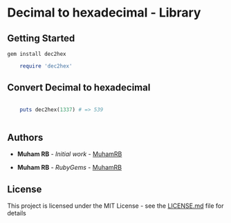 
# Decimal to hexadecimal - Library


## Getting Started

```
gem install dec2hex

```

```ruby
    require 'dec2hex'
```

## Convert Decimal to hexadecimal

```ruby

    puts dec2hex(1337) # => 539
    
```


## Authors

* **Muham RB** - *Initial work* - [MuhamRB](https://github.com/MuhamRB)

* **Muham RB** - *RubyGems* - [MuhamRB](https://rubygems.org/profiles/MuhamRB)


## License

This project is licensed under the MIT License - see the [LICENSE.md](LICENSE.md) file for details

